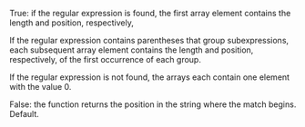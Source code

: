 True: if the regular expression is found, the first array
element contains the length and position, respectively,

If the regular expression contains parentheses that
group subexpressions, each subsequent array element
contains the length and position, respectively, of
the first occurrence of each group.

If the regular expression is not found, the arrays each
contain one element with the value 0.

False: the function returns the position in the string
where the match begins. Default.